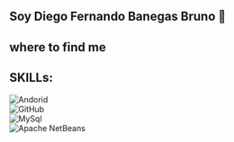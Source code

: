 ## Soy Diego Fernando Banegas Bruno 👋

<!--
**Dego77/Dego77** is a ✨ _special_ ✨ repository because its `README.md` (this file) appears on your GitHub profile.

Here are some ideas to get you started:

- 🔭 I’m currently working on ...
- 🌱 I’m currently learning ...
- 👯 I’m looking to collaborate on ...
- 🤔 I’m looking for help with ...
- 💬 Ask me about ...
- 📫 How to reach me: ...
- 😄 Pronouns: ...
- ⚡ Fun fact: ...
-->
## where to find me

## SKILLs:
![Andorid](https://img.shields.io/badge/Andorid-3DDC84?style=for-the-badge&logo=android&logoColor=white&labelColor=101010)</br>
![GitHub](https://img.shields.io/badge/GitHub-181717?style=for-the-badge&logo=github&logoColor=white&labelColor=101010)</br>
![MySql](https://img.shields.io/badge/MySql-4479A1?style=for-the-badge&logo=mysql&logoColor=white&labelColor=101010)</br>
![Apache NetBeans](https://img.shields.io/badge/Apache_NetBeans-1B6AC6?style=for-the-badge&logo=apache%20netbeans&logoColor=white)</br>
